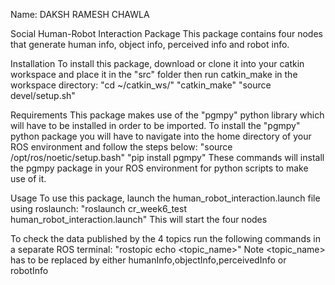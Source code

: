 Name: DAKSH RAMESH CHAWLA


Social Human-Robot Interaction Package
This package contains four nodes that generate human info, object info, perceived info and robot info.

Installation
To install this package, download or clone it into your catkin workspace and place it in the "src" folder then run catkin_make in the workspace directory:
"cd ~/catkin_ws/"
"catkin_make"
"source devel/setup.sh"

Requirements
This package makes use of the "pgmpy" python library which will have to be installed in order to be imported. To install the "pgmpy" python package you will have to navigate into the home directory of your ROS environment and follow the steps below:
"source /opt/ros/noetic/setup.bash"
"pip install pgmpy"
These commands will install the pgmpy package in your ROS environment for python scripts to make use of it.

Usage
To use this package, launch the human_robot_interaction.launch file using roslaunch:
"roslaunch cr_week6_test human_robot_interaction.launch"
This will start the four nodes

To check the data published by the 4 topics run the following commands in a separate ROS terminal:
"rostopic echo <topic_name>"
Note <topic_name> has to be replaced by either humanInfo,objectInfo,perceivedInfo or robotInfo

